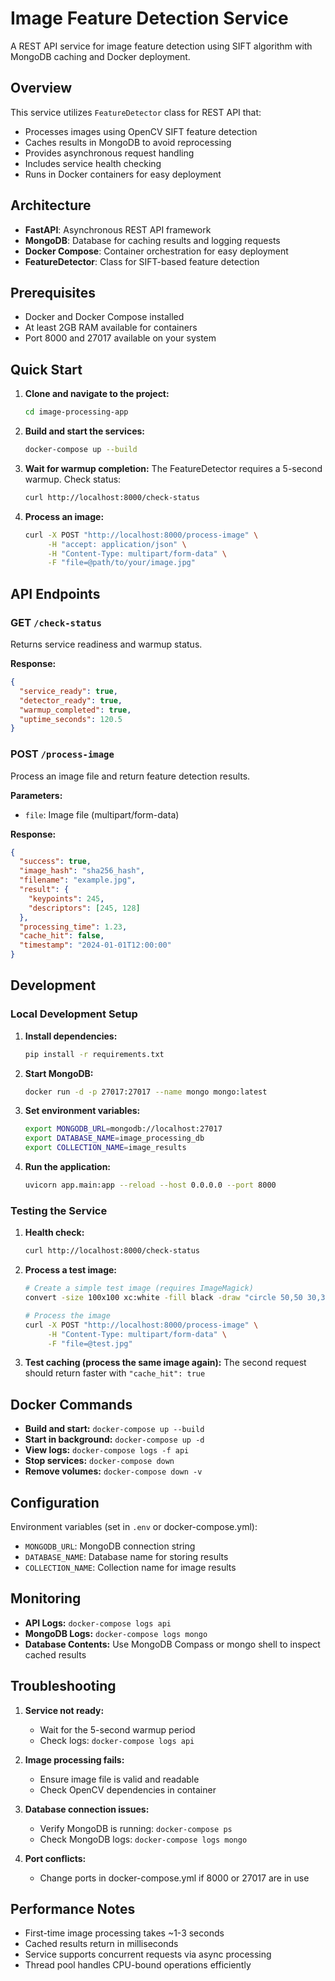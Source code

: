 # Image Feature Detection Service

A REST API service for image feature detection using SIFT algorithm with MongoDB caching and Docker deployment.

## Overview

This service utilizes `FeatureDetector` class for REST API that:
- Processes images using OpenCV SIFT feature detection
- Caches results in MongoDB to avoid reprocessing
- Provides asynchronous request handling
- Includes service health checking
- Runs in Docker containers for easy deployment

## Architecture

- **FastAPI**: Asynchronous REST API framework
- **MongoDB**: Database for caching results and logging requests
- **Docker Compose**: Container orchestration for easy deployment
- **FeatureDetector**: Class for SIFT-based feature detection

## Prerequisites

- Docker and Docker Compose installed
- At least 2GB RAM available for containers
- Port 8000 and 27017 available on your system

## Quick Start

1. **Clone and navigate to the project:**
   ```bash
   cd image-processing-app
   ```

2. **Build and start the services:**
   ```bash
   docker-compose up --build
   ```

3. **Wait for warmup completion:**
   The FeatureDetector requires a 5-second warmup. Check status:
   ```bash
   curl http://localhost:8000/check-status
   ```

4. **Process an image:**
   ```bash
   curl -X POST "http://localhost:8000/process-image" \
        -H "accept: application/json" \
        -H "Content-Type: multipart/form-data" \
        -F "file=@path/to/your/image.jpg"
   ```

## API Endpoints

### GET `/check-status`
Returns service readiness and warmup status.

**Response:**
```json
{
  "service_ready": true,
  "detector_ready": true,
  "warmup_completed": true,
  "uptime_seconds": 120.5
}
```

### POST `/process-image`
Process an image file and return feature detection results.

**Parameters:**
- `file`: Image file (multipart/form-data)

**Response:**
```json
{
  "success": true,
  "image_hash": "sha256_hash",
  "filename": "example.jpg",
  "result": {
    "keypoints": 245,
    "descriptors": [245, 128]
  },
  "processing_time": 1.23,
  "cache_hit": false,
  "timestamp": "2024-01-01T12:00:00"
}
```

## Development

### Local Development Setup

1. **Install dependencies:**
   ```bash
   pip install -r requirements.txt
   ```

2. **Start MongoDB:**
   ```bash
   docker run -d -p 27017:27017 --name mongo mongo:latest
   ```

3. **Set environment variables:**
   ```bash
   export MONGODB_URL=mongodb://localhost:27017
   export DATABASE_NAME=image_processing_db
   export COLLECTION_NAME=image_results
   ```

4. **Run the application:**
   ```bash
   uvicorn app.main:app --reload --host 0.0.0.0 --port 8000
   ```

### Testing the Service

1. **Health check:**
   ```bash
   curl http://localhost:8000/check-status
   ```

2. **Process a test image:**
   ```bash
   # Create a simple test image (requires ImageMagick)
   convert -size 100x100 xc:white -fill black -draw "circle 50,50 30,30" test.jpg

   # Process the image
   curl -X POST "http://localhost:8000/process-image" \
        -H "Content-Type: multipart/form-data" \
        -F "file=@test.jpg"
   ```

3. **Test caching (process the same image again):**
   The second request should return faster with `"cache_hit": true`

## Docker Commands

- **Build and start:** `docker-compose up --build`
- **Start in background:** `docker-compose up -d`
- **View logs:** `docker-compose logs -f api`
- **Stop services:** `docker-compose down`
- **Remove volumes:** `docker-compose down -v`

## Configuration

Environment variables (set in `.env` or docker-compose.yml):
- `MONGODB_URL`: MongoDB connection string
- `DATABASE_NAME`: Database name for storing results
- `COLLECTION_NAME`: Collection name for image results

## Monitoring

- **API Logs:** `docker-compose logs api`
- **MongoDB Logs:** `docker-compose logs mongo`
- **Database Contents:** Use MongoDB Compass or mongo shell to inspect cached results

## Troubleshooting

1. **Service not ready:**
   - Wait for the 5-second warmup period
   - Check logs: `docker-compose logs api`

2. **Image processing fails:**
   - Ensure image file is valid and readable
   - Check OpenCV dependencies in container

3. **Database connection issues:**
   - Verify MongoDB is running: `docker-compose ps`
   - Check MongoDB logs: `docker-compose logs mongo`

4. **Port conflicts:**
   - Change ports in docker-compose.yml if 8000 or 27017 are in use

## Performance Notes

- First-time image processing takes ~1-3 seconds
- Cached results return in milliseconds
- Service supports concurrent requests via async processing
- Thread pool handles CPU-bound operations efficiently